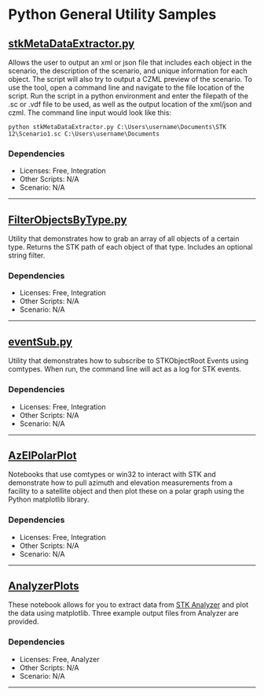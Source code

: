 # Python General Utility Samples

## [stkMetaDataExtractor.py](EditIntervalFile.py)

Allows the user to output an xml or json file that includes each object in the scenario, the description of the scenario, and unique information for each object. The script will also try to output a CZML preview of the scenario. To use the tool, open a command line and navigate to the file location of the script. Run the script in a python environment and enter the filepath of the .sc or .vdf file to be used, as well as the output location of the xml/json and czml. The command line input would look like this: 

`python stkMetaDataExtractor.py C:\Users\username\Documents\STK 12\Scenario1.sc C:\Users\username\Documents`

### Dependencies

* Licenses: Free, Integration
* Other Scripts: N/A
* Scenario: N/A

---

## [FilterObjectsByType.py](EditIntervalFile.py)
Utility that demonstrates how to grab an array of all objects of a certain type. Returns the STK path of each object of that type. Includes an optional string filter. 

### Dependencies

* Licenses: Free, Integration
* Other Scripts: N/A
* Scenario: N/A

---

## [eventSub.py](eventSub.py)
Utility that demonstrates how to subscribe to STKObjectRoot Events using comtypes. When run, the command line will act as a log for STK events. 

### Dependencies

* Licenses: Free, Integration
* Other Scripts: N/A
* Scenario: N/A

---

## [AzElPolarPlot](AzElPolarPlot)
Notebooks that use comtypes or win32 to interact with STK and demonstrate how to pull azimuth and elevation measurements from a facility to a satellite object and then plot these on a polar graph using the Python matplotlib library. 

### Dependencies

* Licenses: Free, Integration
* Other Scripts: N/A
* Scenario: N/A

---

## [AnalyzerPlots](AnalyzerPlots)
These notebook allows for you to extract data from [STK Analyzer](https://help.agi.com/stk/index.htm#analyzer/analyzer.htm) and plot the data using matplotlib. Three example output files from Analyzer are provided. 

### Dependencies

* Licenses: Free, Analyzer
* Other Scripts: N/A
* Scenario: N/A

---
